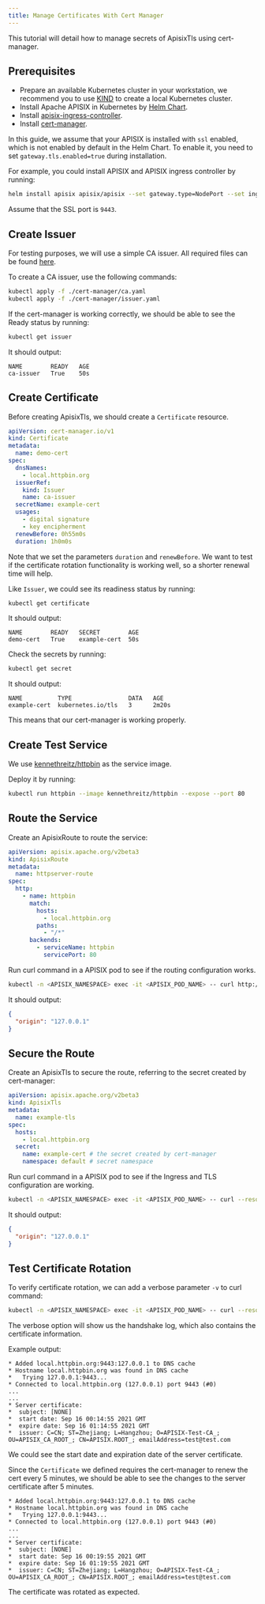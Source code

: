 ```yaml
---
title: Manage Certificates With Cert Manager
---
```


<!--
#
# Licensed to the Apache Software Foundation (ASF) under one or more
# contributor license agreements.  See the NOTICE file distributed with
# this work for additional information regarding copyright ownership.
# The ASF licenses this file to You under the Apache License, Version 2.0
# (the "License"); you may not use this file except in compliance with
# the License.  You may obtain a copy of the License at
#
#     http://www.apache.org/licenses/LICENSE-2.0
#
# Unless required by applicable law or agreed to in writing, software
# distributed under the License is distributed on an "AS IS" BASIS,
# WITHOUT WARRANTIES OR CONDITIONS OF ANY KIND, either express or implied.
# See the License for the specific language governing permissions and
# limitations under the License.
#
-->

This tutorial will detail how to manage secrets of ApisixTls using cert-manager.

## Prerequisites

* Prepare an available Kubernetes cluster in your workstation, we recommend you to use [KIND](https://kind.sigs.k8s.io/docs/user/quick-start/) to create a local Kubernetes cluster.
* Install Apache APISIX in Kubernetes by [Helm Chart](https://github.com/apache/apisix-helm-chart).
* Install [apisix-ingress-controller](https://github.com/apache/apisix-ingress-controller/blob/master/install.md).
* Install [cert-manager](https://cert-manager.io/docs/installation/#default-static-install).

In this guide, we assume that your APISIX is installed with `ssl` enabled, which is not enabled by default in the Helm Chart. To enable it, you need to set `gateway.tls.enabled=true` during installation.

For example, you could install APISIX and APISIX ingress controller by running:

```bash
helm install apisix apisix/apisix --set gateway.type=NodePort --set ingress-controller.enabled=true --set gateway.tls.enabled=true --set ingress-controller.config.apisix.serviceNamespace=default
```

Assume that the SSL port is `9443`.

## Create Issuer

For testing purposes, we will use a simple CA issuer. All required files can be found [here](https://github.com/apache/apisix-ingress-controller/tree/master/docs/en/latest/tutorials/cert-manager).

To create a CA issuer, use the following commands:

```bash
kubectl apply -f ./cert-manager/ca.yaml
kubectl apply -f ./cert-manager/issuer.yaml
```

If the cert-manager is working correctly, we should be able to see the Ready status by running:

```bash
kubectl get issuer
```

It should output:

```text
NAME        READY   AGE
ca-issuer   True    50s
```

## Create Certificate

Before creating ApisixTls, we should create a `Certificate` resource.

```yaml
apiVersion: cert-manager.io/v1
kind: Certificate
metadata:
  name: demo-cert
spec:
  dnsNames:
    - local.httpbin.org
  issuerRef:
    kind: Issuer
    name: ca-issuer
  secretName: example-cert
  usages:
    - digital signature
    - key encipherment
  renewBefore: 0h55m0s
  duration: 1h0m0s
```

Note that we set the parameters `duration` and `renewBefore`. We want to test if the certificate rotation functionality is working well, so a shorter renewal time will help.

Like `Issuer`, we could see its readiness status by running:

```bash
kubectl get certificate
```

It should output:

```text
NAME        READY   SECRET        AGE
demo-cert   True    example-cert  50s
```

Check the secrets by running:

```bash
kubectl get secret
```

It should output:

```text
NAME          TYPE                DATA   AGE
example-cert  kubernetes.io/tls   3      2m20s
```

This means that our cert-manager is working properly.

## Create Test Service

We use [kennethreitz/httpbin](https://hub.docker.com/r/kennethreitz/httpbin/) as the service image.

Deploy it by running:

```bash
kubectl run httpbin --image kennethreitz/httpbin --expose --port 80
```

## Route the Service

Create an ApisixRoute to route the service:

```yaml
apiVersion: apisix.apache.org/v2beta3
kind: ApisixRoute
metadata:
  name: httpserver-route
spec:
  http:
    - name: httpbin
      match:
        hosts:
          - local.httpbin.org
        paths:
          - "/*"
      backends:
        - serviceName: httpbin
          servicePort: 80
```

Run curl command in a APISIX pod to see if the routing configuration works.

```bash
kubectl -n <APISIX_NAMESPACE> exec -it <APISIX_POD_NAME> -- curl http://127.0.0.1:9080/ip -H 'Host: local.httpbin.org'
```

It should output:

```json
{
  "origin": "127.0.0.1"
}
```

## Secure the Route

Create an ApisixTls to secure the route, referring to the secret created by cert-manager:

```yaml
apiVersion: apisix.apache.org/v2beta3
kind: ApisixTls
metadata:
  name: example-tls
spec:
  hosts:
    - local.httpbin.org
  secret:
    name: example-cert # the secret created by cert-manager
    namespace: default # secret namespace
```

Run curl command in a APISIX pod to see if the Ingress and TLS configuration are working.

```bash
kubectl -n <APISIX_NAMESPACE> exec -it <APISIX_POD_NAME> -- curl --resolve 'local.httpbin.org:9443:127.0.0.1' "https://local.httpbin.org:9443/ip" -k
```

It should output:

```json
{
  "origin": "127.0.0.1"
}
```

## Test Certificate Rotation

To verify certificate rotation, we can add a verbose parameter `-v` to curl command:

```bash
kubectl -n <APISIX_NAMESPACE> exec -it <APISIX_POD_NAME> -- curl --resolve 'local.httpbin.org:9443:127.0.0.1' "https://local.httpbin.org:9443/ip" -k -v
```

The verbose option will show us the handshake log, which also contains the certificate information.

Example output:

```text
* Added local.httpbin.org:9443:127.0.0.1 to DNS cache
* Hostname local.httpbin.org was found in DNS cache
*   Trying 127.0.0.1:9443...
* Connected to local.httpbin.org (127.0.0.1) port 9443 (#0)
...
...
* Server certificate:
*  subject: [NONE]
*  start date: Sep 16 00:14:55 2021 GMT
*  expire date: Sep 16 01:14:55 2021 GMT
*  issuer: C=CN; ST=Zhejiang; L=Hangzhou; O=APISIX-Test-CA_; OU=APISIX_CA_ROOT_; CN=APISIX.ROOT_; emailAddress=test@test.com
```

We could see the start date and expiration date of the server certificate.

Since the `Certificate` we defined requires the cert-manager to renew the cert every 5 minutes, we should be able to see the changes to the server certificate after 5 minutes.

```text
* Added local.httpbin.org:9443:127.0.0.1 to DNS cache
* Hostname local.httpbin.org was found in DNS cache
*   Trying 127.0.0.1:9443...
* Connected to local.httpbin.org (127.0.0.1) port 9443 (#0)
...
...
* Server certificate:
*  subject: [NONE]
*  start date: Sep 16 00:19:55 2021 GMT
*  expire date: Sep 16 01:19:55 2021 GMT
*  issuer: C=CN; ST=Zhejiang; L=Hangzhou; O=APISIX-Test-CA_; OU=APISIX_CA_ROOT_; CN=APISIX.ROOT_; emailAddress=test@test.com
```

The certificate was rotated as expected.
